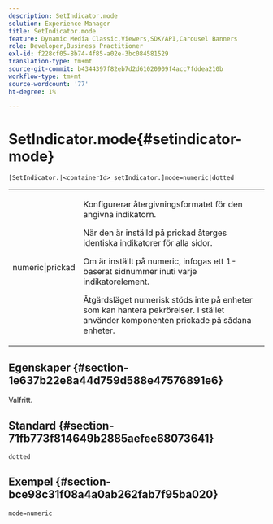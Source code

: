 ```yaml
---
description: SetIndicator.mode
solution: Experience Manager
title: SetIndicator.mode
feature: Dynamic Media Classic,Viewers,SDK/API,Carousel Banners
role: Developer,Business Practitioner
exl-id: f228cf05-8b74-4f85-a02e-3bc084581529
translation-type: tm+mt
source-git-commit: b4344397f82eb7d2d61020909f4acc7fddea210b
workflow-type: tm+mt
source-wordcount: '77'
ht-degree: 1%

---
```


# SetIndicator.mode{#setindicator-mode}

`[SetIndicator.|<containerId>_setIndicator.]mode=numeric|dotted`

<table id="table_0BEA0B5FFDF64E5594B534B2A87A6D88"> 
 <tbody> 
  <tr> 
   <td colname="col1"> <p> <span class="codeph"> numeric|prickad</span> </p> </td> 
   <td colname="col2"> <p> Konfigurerar återgivningsformatet för den angivna indikatorn. </p> <p>När den är inställd på <span class="codeph"> prickad</span> återges identiska indikatorer för alla sidor. </p> <p>Om <span class="codeph"> är inställt på numeric</span>, infogas ett 1-baserat sidnummer inuti varje indikatorelement. </p> <p>Åtgärdsläget <span class="codeph"> numerisk</span> stöds inte på enheter som kan hantera pekrörelser. I stället använder komponenten <span class="codeph"> prickade</span> på sådana enheter. </p> </td> 
  </tr> 
 </tbody> 
</table>

## Egenskaper {#section-1e637b22e8a44d759d588e47576891e6}

Valfritt.

## Standard {#section-71fb773f814649b2885aefee68073641}

`dotted`

## Exempel {#section-bce98c31f08a4a0ab262fab7f95ba020}

`mode=numeric`
